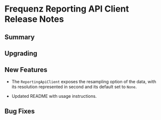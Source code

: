 # Frequenz Reporting API Client Release Notes

## Summary

## Upgrading

## New Features

* The `ReportingApiClient` exposes the resampling option of the data, with its 
resolution represented in second and its default set to `None`.

* Updated README with usage instructions.

## Bug Fixes
